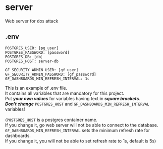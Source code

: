 # server
Web server for dos attack

## .env
```env
POSTGRES_USER: [pg_user]
POSTGRES_PASSWORD: [password]
POSTGRES_DB: [db]
POSTGRES_HOST: server-db

GF_SECURITY_ADMIN_USER: [gf_user]
GF_SECURITY_ADMIN_PASSWORD: [gf_password]
GF_DASHBOARDS_MIN_REFRESH_INTERVAL: 1s
```
This is an example of .env file. \
It contains all variables that are mandatory for this project. \
Put ***your own values*** for variables having text in ***square brackets***. \
***Don't change*** `POSTGRES_HOST` and `GF_DASHBOARDS_MIN_REFRESH_INTERVAL` variables! \
\
(`POSTGRES_HOST` is a postgres container name. \
If you change it, go web server will not be able to connect to the database. \
`GF_DASHBOARDS_MIN_REFRESH_INTERVAL` sets the minimum refresh rate for dashboards. \
If you change it, you will not be able to set refresh rate to 1s, default is 5s)
